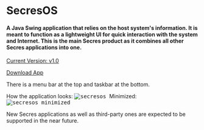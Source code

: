 # SecresOS
#### A Java Swing application that relies on the host system's information. It is meant to function as a lightweight UI for quick interaction with the system and Internet. This is the main Secres product as it combines all other Secres applications into one.

[Current Version: v1.0](https://github.com/PranavAmarnath/SecresOS/releases/tag/v1.0)<p>
[Download App](https://github.com/PranavAmarnath/SecresOS/releases/download/v1.0/secresos-1.0-SNAPSHOT.jar)

There is a menu bar at the top and taskbar at the bottom.

How the application looks:
<kbd>
    ![secresos](https://user-images.githubusercontent.com/64337291/116771258-c06ba700-a9fe-11eb-995c-eccd3edbe06a.png)
</kbd>
Minimized:
<kbd>
    ![secresos_minimized](https://user-images.githubusercontent.com/64337291/116771302-1a6c6c80-a9ff-11eb-8770-a88a44e09174.png)
</kbd>

New Secres applications as well as third-party ones are expected to be supported in the near future.

